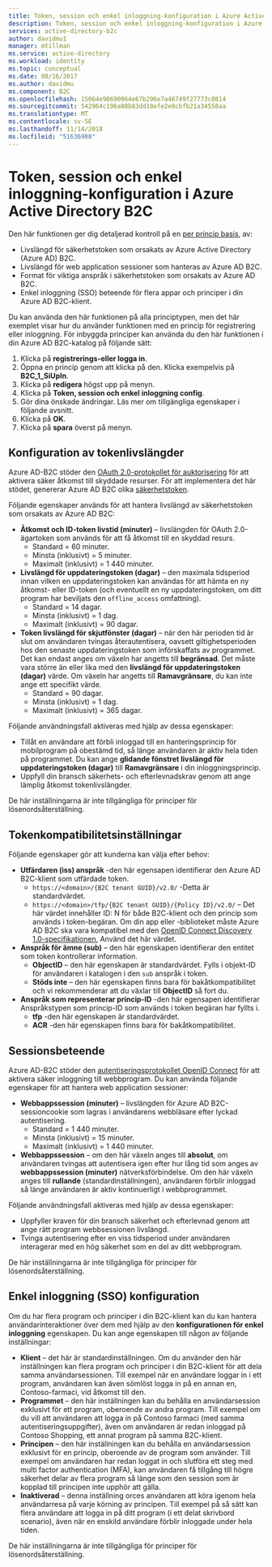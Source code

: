 ```yaml
---
title: Token, session och enkel inloggning-konfiguration i Azure Active Directory B2C | Microsoft Docs
description: Token, session och enkel inloggning-konfiguration i Azure Active Directory B2C.
services: active-directory-b2c
author: davidmu1
manager: mtillman
ms.service: active-directory
ms.workload: identity
ms.topic: conceptual
ms.date: 08/16/2017
ms.author: davidmu
ms.component: B2C
ms.openlocfilehash: 15064e90690064e67b296e7a46749f27773c0814
ms.sourcegitcommit: 542964c196a08b83dd18efe2e0cbfb21a34558aa
ms.translationtype: MT
ms.contentlocale: sv-SE
ms.lasthandoff: 11/14/2018
ms.locfileid: "51636908"
---
```

# <a name="token-session-and-single-sign-on-configuration-in-azure-active-directory-b2c"></a>Token, session och enkel inloggning-konfiguration i Azure Active Directory B2C

Den här funktionen ger dig detaljerad kontroll på en [per princip basis](active-directory-b2c-reference-policies.md), av:

- Livslängd för säkerhetstoken som orsakats av Azure Active Directory (Azure AD) B2C.
- Livslängd för web application sessioner som hanteras av Azure AD B2C.
- Format för viktiga anspråk i säkerhetstoken som orsakats av Azure AD B2C.
- Enkel inloggning (SSO) beteende för flera appar och principer i din Azure AD B2C-klient.

Du kan använda den här funktionen på alla principtypen, men det här exemplet visar hur du använder funktionen med en princip för registrering eller inloggning. För inbyggda principer kan använda du den här funktionen i din Azure AD B2C-katalog på följande sätt:

1. Klicka på **registrerings-eller logga in**.
2. Öppna en princip genom att klicka på den. Klicka exempelvis på **B2C_1_SiUpIn**.
3. Klicka på **redigera** högst upp på menyn.
4. Klicka på **Token, session och enkel inloggning config**.
5. Gör dina önskade ändringar. Läs mer om tillgängliga egenskaper i följande avsnitt.
6. Klicka på **OK**.
7. Klicka på **spara** överst på menyn.

## <a name="token-lifetimes-configuration"></a>Konfiguration av tokenlivslängder

Azure AD-B2C stöder den [OAuth 2.0-protokollet för auktorisering](active-directory-b2c-reference-protocols.md) för att aktivera säker åtkomst till skyddade resurser. För att implementera det här stödet, genererar Azure AD B2C olika [säkerhetstoken](active-directory-b2c-reference-tokens.md). 

Följande egenskaper används för att hantera livslängd av säkerhetstoken som orsakats av Azure AD B2C:

- **Åtkomst och ID-token livstid (minuter)** – livslängden för OAuth 2.0-ägartoken som används för att få åtkomst till en skyddad resurs.
    - Standard = 60 minuter.
    - Minsta (inklusivt) = 5 minuter.
    - Maximalt (inklusivt) = 1 440 minuter.
- **Livslängd för uppdateringstoken (dagar)** – den maximala tidsperiod innan vilken en uppdateringstoken kan användas för att hämta en ny åtkomst- eller ID-token (och eventuellt en ny uppdateringstoken, om ditt program har beviljats den `offline_access` omfattning).
    - Standard = 14 dagar.
    - Minsta (inklusivt) = 1 dag.
    - Maximalt (inklusivt) = 90 dagar.
- **Token livslängd för skjutfönster (dagar)** – när den här perioden tid är slut om användaren tvingas återautentisera, oavsett giltighetsperioden hos den senaste uppdateringstoken som införskaffats av programmet. Det kan endast anges om växeln har angetts till **begränsad**. Det måste vara större än eller lika med den **livslängd för uppdateringstoken (dagar)** värde. Om växeln har angetts till **Ramavgränsare**, du kan inte ange ett specifikt värde.
    - Standard = 90 dagar.
    - Minsta (inklusivt) = 1 dag.
    - Maximalt (inklusivt) = 365 dagar.

Följande användningsfall aktiveras med hjälp av dessa egenskaper:

- Tillåt en användare att förbli inloggad till en hanteringsprincip för mobilprogram på obestämd tid, så länge användaren är aktiv hela tiden på programmet. Du kan ange **glidande fönstret livslängd för uppdateringstoken (dagar)** till **Ramavgränsare** i din inloggningsprincip.
- Uppfyll din bransch säkerhets- och efterlevnadskrav genom att ange lämplig åtkomst tokenlivslängder.

De här inställningarna är inte tillgängliga för principer för lösenordsåterställning. 

## <a name="token-compatibility-settings"></a>Tokenkompatibilitetsinställningar

Följande egenskaper gör att kunderna kan välja efter behov:

- **Utfärdaren (iss) anspråk** -den här egensapen identifierar den Azure AD B2C-klient som utfärdade token.
    - `https://<domain>/{B2C tenant GUID}/v2.0/` -Detta är standardvärdet.
    - `https://<domain>/tfp/{B2C tenant GUID}/{Policy ID}/v2.0/` – Det här värdet innehåller ID: N för både B2C-klient och den princip som används i token-begäran. Om din app eller -biblioteket måste Azure AD B2C ska vara kompatibel med den [OpenID Connect Discovery 1.0-specifikationen](http://openid.net/specs/openid-connect-discovery-1_0.html), Använd det här värdet.
- **Anspråk för ämne (sub)** – den här egenskapen identifierar den entitet som token kontrollerar information.
    - **ObjectID** – den här egenskapen är standardvärdet. Fylls i objekt-ID för användaren i katalogen i den `sub` anspråk i token.
    - **Stöds inte** – den här egenskapen finns bara för bakåtkompatibilitet och vi rekommenderar att du växlar till **ObjectID** så fort du.
- **Anspråk som representerar princip-ID** -den här egensapen identifierar Anspråkstypen som princip-ID som används i token begäran har fyllts i.
    - **tfp** -den här egenskapen är standardvärdet.
    - **ACR** -den här egenskapen finns bara för bakåtkompatibilitet.

## <a name="session-behavior"></a>Sessionsbeteende

Azure AD-B2C stöder den [autentiseringsprotokollet OpenID Connect](active-directory-b2c-reference-oidc.md) för att aktivera säker inloggning till webbprogram. Du kan använda följande egenskaper för att hantera web application sessioner:

- **Webbappssession (minuter)** – livslängden för Azure AD B2C-sessioncookie som lagras i användarens webbläsare efter lyckad autentisering.
    - Standard = 1 440 minuter.
    - Minsta (inklusivt) = 15 minuter.
    - Maximalt (inklusivt) = 1 440 minuter.
- **Webbappssession** – om den här växeln anges till **absolut**, om användaren tvingas att autentisera igen efter hur lång tid som anges av **webbappssession (minuter)** nätverksförbindelse. Om den här växeln anges till **rullande** (standardinställningen), användaren förblir inloggad så länge användaren är aktiv kontinuerligt i webbprogrammet.

Följande användningsfall aktiveras med hjälp av dessa egenskaper:

- Uppfyller kraven för din bransch säkerhet och efterlevnad genom att ange rätt program webbsessionen livslängd.
- Tvinga autentisering efter en viss tidsperiod under användaren interagerar med en hög säkerhet som en del av ditt webbprogram. 

De här inställningarna är inte tillgängliga för principer för lösenordsåterställning.

## <a name="single-sign-on-sso-configuration"></a>Enkel inloggning (SSO) konfiguration

Om du har flera program och principer i din B2C-klient kan du kan hantera användarinteraktioner över dem med hjälp av den **konfigurationen för enkel inloggning** egenskapen. Du kan ange egenskapen till någon av följande inställningar:

- **Klient** – det här är standardinställningen. Om du använder den här inställningen kan flera program och principer i din B2C-klient för att dela samma användarsessionen. Till exempel när en användare loggar in i ett program, användaren kan även sömlöst logga in på en annan en, Contoso-farmaci, vid åtkomst till den.
- **Programmet** – den här inställningen kan du behålla en användarsession exklusivt för ett program, oberoende av andra program. Till exempel om du vill att användaren att logga in på Contoso farmaci (med samma autentiseringsuppgifter), även om användaren är redan inloggad på Contoso Shopping, ett annat program på samma B2C-klient. 
- **Principen** – den här inställningen kan du behålla en användarsession exklusivt för en princip, oberoende av de program som använder. Till exempel om användaren har redan loggat in och slutföra ett steg med multi factor authentication (MFA), kan användaren få tillgång till högre säkerhet delar av flera program så länge som den session som är kopplad till principen inte upphör att gälla.
- **Inaktiverad** – denna inställning orces användaren att köra igenom hela användarresa på varje körning av principen. Till exempel på så sätt kan flera användare att logga in på ditt program (i ett delat skrivbord scenario), även när en enskild användare förblir inloggade under hela tiden.

De här inställningarna är inte tillgängliga för principer för lösenordsåterställning. 


